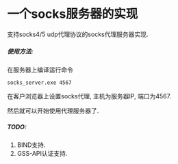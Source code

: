 一个socks服务器的实现
=====================

支持socks4/5 udp代理协议的socks代理服务器实现.


##### 使用方法:

在服务器上编译运行命令

```
socks_server.exe 4567
```

在客户浏览器上设置socks代理, 主机为服务器IP, 端口为4567.

然后就可以开始使用代理服务器了.


##### TODO: 

1. BIND支持.
2. GSS-API认证支持.

